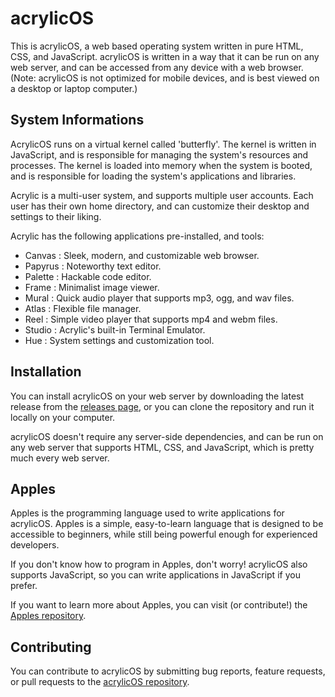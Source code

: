 # acrylicOS

This is acrylicOS, a web based operating system written in pure HTML, CSS, and JavaScript.
acrylicOS is written in a way that it can be run on any web server, and can be accessed from any device with a web browser. (Note: acrylicOS is not optimized for mobile devices, and is best viewed on a desktop or laptop computer.)

## System Informations
AcrylicOS runs on a virtual kernel called 'butterfly'. The kernel is written in JavaScript, and is responsible for managing the system's resources and processes. The kernel is loaded into memory when the system is booted, and is responsible for loading the system's applications and libraries.

Acrylic is a multi-user system, and supports multiple user accounts. Each user has their own home directory, and can customize their desktop and settings to their liking.

Acrylic has the following applications pre-installed, and tools:
- Canvas    : Sleek, modern, and customizable web browser.
- Papyrus   : Noteworthy text editor.
- Palette   : Hackable code editor.
- Frame     : Minimalist image viewer.
- Mural     : Quick audio player that supports mp3, ogg, and wav files.
- Atlas     : Flexible file manager.
- Reel      : Simple video player that supports mp4 and webm files.
- Studio    : Acrylic's built-in Terminal Emulator.
- Hue       : System settings and customization tool.

## Installation

You can install acrylicOS on your web server by downloading the latest release from the [releases page](https://github.com/hhs-coding-club/acrylicOS), or you can clone the repository and run it locally on your computer.

acrylicOS doesn't require any server-side dependencies, and can be run on any web server that supports HTML, CSS, and JavaScript, which is pretty much every web server.

## Apples

Apples is the programming language used to write applications for acrylicOS. Apples is a simple, easy-to-learn language that is designed to be accessible to beginners, while still being powerful enough for experienced developers.

If you don't know how to program in Apples, don't worry! acrylicOS also supports JavaScript, so you can write applications in JavaScript if you prefer.

If you want to learn more about Apples, you can visit (or contribute!) the [Apples repository](https://github.com/hhs-coding-club/apples).

## Contributing

You can contribute to acrylicOS by submitting bug reports, feature requests, or pull requests to the [acrylicOS repository](https://github.com/hhs-coding-club/acrylicOS).